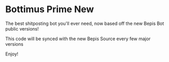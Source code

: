 # Bottimus Prime New
The best shitposting bot you'll ever need,
now based off the new Bepis Bot public versions!

This code will be synced with the new Bepis Source every few major versions

Enjoy!
